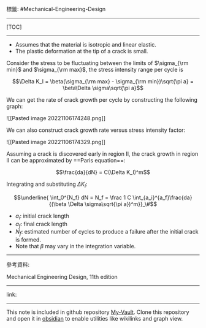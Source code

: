 標籤: #Mechanical-Engineering-Design 

---

[TOC]

---

- Assumes that the material is isotropic and linear elastic.
- The plastic deformation at the tip of a crack is small.

Consider the stress to be fluctuating between the limits of $\sigma_{\rm min}$ and $\sigma_{\rm max}$, the stress intensity range per cycle is

$$\Delta K_I = \beta(\sigma_{\rm max} - \sigma_{\rm min})\sqrt{\pi a} = \beta\Delta \sigma\sqrt{\pi a}$$

We can get the rate of crack growth per cycle by constructing the following graph:

![[Pasted image 20221106174248.png]]

We can also construct crack growth rate versus stress intensity factor:

![[Pasted image 20221106174329.png]]

Assuming a crack is discovered early in region II, the crack growth in region II can be approximated by ==Paris equation==:

$$\frac{da}{dN} = C(\Delta K_I)^m$$

Integrating and substituting $\Delta K_I$:

$$\underline{
\int_0^{N_f} dN = 
N_f = 
\frac 1 C \int_{a_i}^{a_f}\frac{da}{(\beta \Delta \sigma\sqrt{\pi a})^m}}_\#$$

- $a_i$: initial crack length
- $a_f$: final crack length
- $N_f$: estimated number of cycles to produce a failure after the initial crack is formed.
- Note that $\beta$ may vary in the integration variable.

---

參考資料:

Mechanical Engineering Design, 11th edition

---

link:


---

This note is included in github repository [My-Vault](https://github.com/LittleD3092/My-Vault.git). Clone this repository and open it in [obsidian](https://obsidian.md/) to enable utilities like wikilinks and graph view.